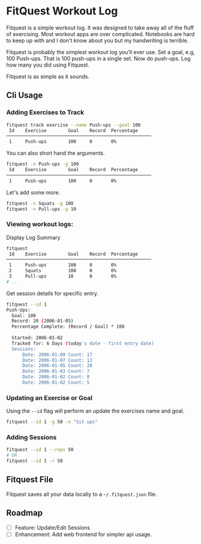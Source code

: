 # FitQuest Workout Log

Fitquest is a simple workout log. It was designed to take away all of the fluff of exercising. Most workout apps are over complicated. Notebooks are hard to keep up with and I don't know about you but my handwriting is terrible. 

Fitquest is probably the simplest workout log you'll ever use. Set a goal, e.g, 100 Push-ups. That is 100 push-ups in a single set. Now do push-ups. Log how many you did using Fitquest.

Fitquest is as simple as it sounds.

## Cli Usage

### Adding Exercises to Track

```sh
fitquest track exercise --name Push-ups --goal 100
 Id    Exercise        Goal    Record  Percentage
──────────────────────────────────────────────────────
 1     Push-ups        100     0       0%
```

You can also short hand the arguments.

```sh
fitquest -n Push-ups -g 100
 Id    Exercise        Goal    Record  Percentage
──────────────────────────────────────────────────────
 1     Push-ups        100     0       0%
```

Let's add some more. 

```sh
fitquest -n Squats -g 100
fitquest -n Pull-ups -g 10
```

### Viewing workout logs:

Display Log Summary 

```sh
fitquest
 Id    Exercise        Goal    Record  Percentage     
──────────────────────────────────────────────────────
 1     Push-ups        100     0       0%
 2     Squats          100     0       0%
 3     Pull-ups        10      0       0%
# ... 
```

Get session details for specific entry.

```sh
fitquest --id 1
Push-Ups:
  Goal: 100
  Record: 20 (2006-01-05)
  Percentage Complete: (Record / Goal) * 100
  
  Started: 2006-01-02
  Tracked for: 6 Days (today's date - first entry date)
  Sessions:
      Date: 2006-01-09 Count: 17
      Date: 2006-01-07 Count: 13
      Date: 2006-01-05 Count: 20
      Date: 2006-01-03 Count: 7
      Date: 2006-01-02 Count: 8
      Date: 2006-01-02 Count: 5
```

### Updating an Exercise or Goal

Using the `--id` flag will perform an update the exercises name and goal. 

```sh
fitquest --id 1 -g 50 -n "Sit ups"
```

### Adding Sessions

```sh 
fitquest --id 1 --reps 50
# OR
fitquest --id 1 -r 50
```

## Fitquest File

Fitquest saves all your data locally to a `~/.fitquest.json` file. 

## Roadmap

- [ ] Feature: Update/Edit Sessions
- [ ] Enhancement: Add web frontend for simpler api usage. 